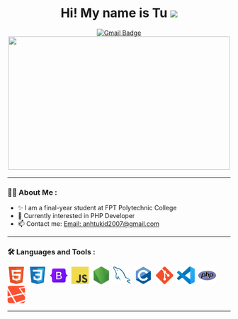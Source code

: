 <div id="header" align="center">
  <h1>
    Hi! My name is Tu
    <img src="https://img6.thuthuatphanmem.vn/uploads/2022/03/04/hinh-anh-vay-tay-chao-powerpoint-dep_021900843.gif" width="50"/>
  </h1>
  
  <div id="badges">
     <a href="mailto:anhtukid2007@gmail.com">
      <img src="https://img.shields.io/badge/Gmail-D14836?style=for-the-badge&logo=gmail&logoColor=white" alt="Gmail Badge"/>
    </a>
   
   

  </div>
   
  
</div>

<div align="center">
  <img src="https://media1.giphy.com/media/2IudUHdI075HL02Pkk/giphy.gif?cid=ecf05e4700od47b42zl1chgpean18184s16l3c2wfyom2vx7&ep=v1_gifs_search&rid=giphy.gif&ct=g" width="500" height="300"/>
</div>

---

###  :man_technologist: About Me :
- ✨ I am a final-year student at FPT Polytechnic College
- 🌱 Currently interested in PHP Developer 
- 📫 Contact me: <a href="">Email: anhtukid2007@gmail.com</a>

---

### :hammer_and_wrench: Languages and Tools :
<div>
  <img src="https://github.com/devicons/devicon/blob/master/icons/html5/html5-original.svg" title="HTML5" alt="HTML5" width="40" height="40"/>&nbsp;
  <img src="https://github.com/devicons/devicon/blob/master/icons/css3/css3-original.svg" title="CSS3" alt="CSS3" width="40" height="40"/>&nbsp;
  <img src="https://github.com/devicons/devicon/blob/master/icons/bootstrap/bootstrap-original.svg" title="Bootstrap" alt="Bootstrap" width="40" height="40"/>&nbsp;
  <img src="https://github.com/devicons/devicon/blob/master/icons/javascript/javascript-original.svg" title="Javascript" alt="Javascript" width="40" height="40"/>&nbsp;
  <img src="https://github.com/devicons/devicon/blob/master/icons/nodejs/nodejs-original.svg" title="Nodejs" alt="Nodejs" width="40" height="40"/>&nbsp;
  <img src="https://github.com/devicons/devicon/blob/master/icons/mysql/mysql-original.svg" title="MySQL" alt="MySQL" width="40" height="40"/>&nbsp;
  <img src="https://github.com/devicons/devicon/blob/master/icons/c/c-original.svg" title="C" alt="C" width="40" height="40"/>&nbsp;
  <img src="https://github.com/devicons/devicon/blob/master/icons/git/git-original.svg" title="Git" alt="Git" width="40" height="40"/>&nbsp;
  <img src="https://github.com/devicons/devicon/blob/master/icons/vscode/vscode-original.svg" title="VSCode" alt="VSCode" width="40" height="40"/>&nbsp;
  <img src="https://github.com/devicons/devicon/blob/master/icons/php/php-original.svg" title="PHP" alt="PHP" width="40" height="40"/>&nbsp;
<img src="https://github.com/devicons/devicon/blob/master/icons/laravel/laravel-plain.svg" title="Laravel" alt="Laravel" width="40" height="40"/>&nbsp;



  </div>
  
 ---


